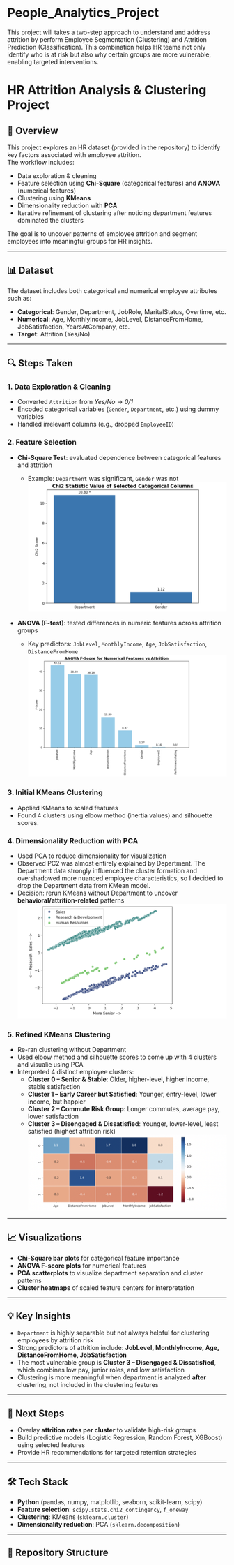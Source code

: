 # People_Analytics_Project
This project will takes a two-step approach to understand and address attrition by perform Employee Segmentation (Clustering) and Attrition Prediction (Classification). This combination helps HR teams not only identify who is at risk but also why certain groups are more vulnerable, enabling targeted interventions.

# HR Attrition Analysis & Clustering Project

## 📌 Overview
This project explores an HR dataset (provided in the repository) to identify key factors associated with employee attrition.  
The workflow includes:
- Data exploration & cleaning
- Feature selection using **Chi-Square** (categorical features) and **ANOVA** (numerical features)
- Clustering using **KMeans**
- Dimensionality reduction with **PCA**
- Iterative refinement of clustering after noticing department features dominated the clusters

The goal is to uncover patterns of employee attrition and segment employees into meaningful groups for HR insights.

---

## 📊 Dataset
The dataset includes both categorical and numerical employee attributes such as:
- **Categorical**: Gender, Department, JobRole, MaritalStatus, Overtime, etc.
- **Numerical**: Age, MonthlyIncome, JobLevel, DistanceFromHome, JobSatisfaction, YearsAtCompany, etc.
- **Target**: Attrition (Yes/No)

---

## 🔍 Steps Taken

### 1. Data Exploration & Cleaning
- Converted `Attrition` from *Yes/No* → *0/1*
- Encoded categorical variables (`Gender`, `Department`, etc.) using dummy variables
- Handled irrelevant columns (e.g., dropped `EmployeeID`)

### 2. Feature Selection
- **Chi-Square Test**: evaluated dependence between categorical features and attrition  
  - Example: `Department` was significant, `Gender` was not  
  ![Chi-Square Feature Importance](output/chi_square.png)

- **ANOVA (F-test)**: tested differences in numeric features across attrition groups  
  - Key predictors: `JobLevel`, `MonthlyIncome`, `Age`, `JobSatisfaction`, `DistanceFromHome`  
  ![ANOVA F-scores](output/anova.png)

### 3. Initial KMeans Clustering
- Applied KMeans to scaled features
- Found 4 clusters using elbow method (inertia values) and silhouette scores.

### 4. Dimensionality Reduction with PCA
- Used PCA to reduce dimensionality for visualization
- Observed PC2 was almost entirely explained by Department. The Department data strongly influenced the cluster formation and overshadowed more nuanced employee characteristics, so I decided to drop the Department data from KMean model.
- Decision: rerun KMeans without Department to uncover **behavioral/attrition-related** patterns  
  ![PCA Department Overlay](output/department.png)

### 5. Refined KMeans Clustering
- Re-ran clustering without Department
- Used elbow method and silhouette scores to come up with 4 clusters and visualie using PCA
- Interpreted 4 distinct employee clusters:
  - **Cluster 0 – Senior & Stable**: Older, higher-level, higher income, stable satisfaction  
  - **Cluster 1 – Early Career but Satisfied**: Younger, entry-level, lower income, but happier  
  - **Cluster 2 – Commute Risk Group**: Longer commutes, average pay, lower satisfaction  
  - **Cluster 3 – Disengaged & Dissatisfied**: Younger, lower-level, least satisfied (highest attrition risk)  
  ![Cluster Heatmap](output/kmean4_v2.png)

---

## 📈 Visualizations
- **Chi-Square bar plots** for categorical feature importance  
- **ANOVA F-score plots** for numerical features  
- **PCA scatterplots** to visualize department separation and cluster patterns  
- **Cluster heatmaps** of scaled feature centers for interpretation  

---

## 💡 Key Insights
- `Department` is highly separable but not always helpful for clustering employees by attrition risk  
- Strong predictors of attrition include: **JobLevel, MonthlyIncome, Age, DistanceFromHome, JobSatisfaction**  
- The most vulnerable group is **Cluster 3 – Disengaged & Dissatisfied**, which combines low pay, junior roles, and low satisfaction  
- Clustering is more meaningful when department is analyzed **after** clustering, not included in the clustering features

---

## 🚀 Next Steps
- Overlay **attrition rates per cluster** to validate high-risk groups  
- Build predictive models (Logistic Regression, Random Forest, XGBoost) using selected features  
- Provide HR recommendations for targeted retention strategies  

---

## 🛠️ Tech Stack
- **Python** (pandas, numpy, matplotlib, seaborn, scikit-learn, scipy)
- **Feature selection**: `scipy.stats.chi2_contingency`, `f_oneway`
- **Clustering**: KMeans (`sklearn.cluster`)
- **Dimensionality reduction**: PCA (`sklearn.decomposition`)

---

## 📂 Repository Structure
